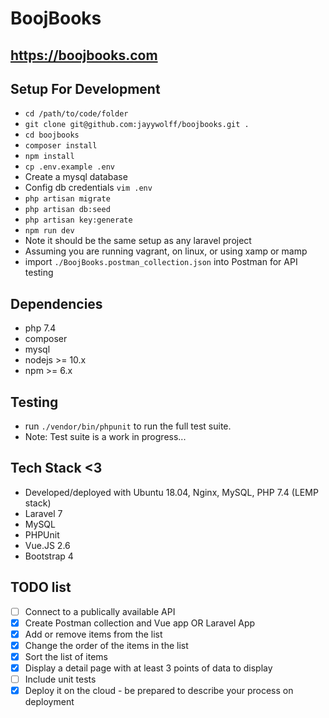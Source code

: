 # BoojBooks

## https://boojbooks.com

## Setup For Development
- `cd /path/to/code/folder`
- `git clone git@github.com:jayywolff/boojbooks.git .`
- `cd boojbooks`
- `composer install`
- `npm install`
- `cp .env.example .env`
- Create a mysql database
- Config db credentials `vim .env`
- `php artisan migrate`
- `php artisan db:seed`
- `php artisan key:generate`
- `npm run dev`
- Note it should be the same setup as any laravel project
- Assuming you are running vagrant, on linux, or using xamp or mamp
- import `./BoojBooks.postman_collection.json` into Postman for API testing

## Dependencies
- php 7.4
- composer
- mysql
- nodejs >= 10.x
- npm >= 6.x

## Testing
- run `./vendor/bin/phpunit` to run the full test suite. 
- Note: Test suite is a work in progress...

## Tech Stack <3
- Developed/deployed with Ubuntu 18.04, Nginx, MySQL, PHP 7.4 (LEMP stack)
- Laravel 7
- MySQL
- PHPUnit
- Vue.JS 2.6
- Bootstrap 4

## TODO list
- [ ] Connect to a publically available API
- [x] Create Postman collection and Vue app OR Laravel App
- [x] Add or remove items from the list
- [x] Change the order of the items in the list
- [x] Sort the list of items
- [x] Display a detail page with at least 3 points of data to display
- [ ] Include unit tests
- [x] Deploy it on the cloud - be prepared to describe your process on deployment
